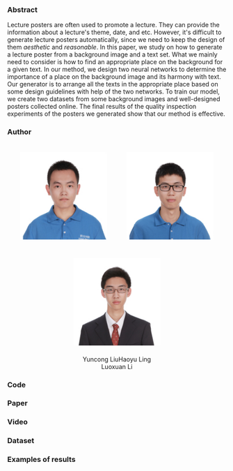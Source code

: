 ### Abstract
Lecture posters are often used to promote a lecture. They can provide the information about a lecture's theme, date, and etc. However, it's difficult to generate lecture posters automatically, since we need to keep the design of them *aesthetic* and *reasonable*. In this paper, we study on how to generate a lecture poster from a background image and a text set. What we mainly need to consider is how to find an appropriate place on the background for a given text. In our method, we design two neural networks to determine the importance of a place on the background image and its harmony with text. Our generator is to arrange all the texts in the appropriate place based on some design guidelines with help of the two networks. To train our model, we create two datasets from some background images and well-designed posters collected online. The final results of the quality inspection experiments of the posters we generated show that our method is effective.

### Author

<center class="half">
    <img style="margin: 20px;" src="lyc.jpeg" width="200"/>
    <img style="margin: 20px;" src="lhy.jpeg" width="200"/>
    <img style="margin: 20px;" src="llx.jpeg" width="200"/>
    <br>
    <span>Yuncong Liu</span><span>Haoyu Ling</span><div>Luoxuan Li</span>
</center>

### Code

### Paper

### Video

### Dataset

### Examples of results
